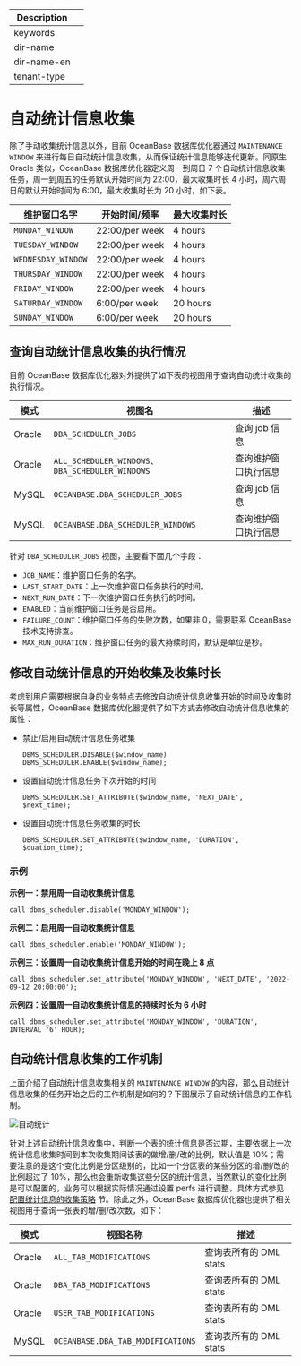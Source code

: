 | Description   |                 |
|---------------|-----------------|
| keywords      |                 |
| dir-name      |                 |
| dir-name-en   |                 |
| tenant-type   |                 |

# 自动统计信息收集

除了手动收集统计信息以外，目前 OceanBase 数据库优化器通过 `MAINTENANCE WINDOW` 来进行每日自动统计信息收集，从而保证统计信息能够迭代更新。同原生 Oracle 类似，OceanBase 数据库优化器定义周一到周日 7 个自动统计信息收集任务，周一到周五的任务默认开始时间为 22:00，最大收集时长 4 小时，周六周日的默认开始时间为 6:00，最大收集时长为 20 小时，如下表。

|维护窗口名字	|开始时间/频率|	最大收集时长|
|---|---|---|
|`MONDAY_WINDOW`|	22:00/per week|	4 hours|
|`TUESDAY_WINDOW`|	22:00/per week| 4 hours|
|`WEDNESDAY_WINDOW`|	22:00/per week|	4 hours|
|`THURSDAY_WINDOW`|	22:00/per week|	4 hours|
|`FRIDAY_WINDOW`|	22:00/per week|	4 hours|
|`SATURDAY_WINDOW`|	6:00/per week|	20 hours|
|`SUNDAY_WINDOW`|	6:00/per week|	20 hours|

## 查询自动统计信息收集的执行情况

目前 OceanBase 数据库优化器对外提供了如下表的视图用于查询自动统计收集的执行情况。

|模式| 	视图名 | 描述|
|---|---|---|
|Oracle |	`DBA_SCHEDULER_JOBS`|	查询 job 信息|
|Oracle|	`ALL_SCHEDULER_WINDOWS`、`DBA_SCHEDULER_WINDOWS`|	查询维护窗口执行信息|
|MySQL	|`OCEANBASE.DBA_SCHEDULER_JOBS`|	查询 job 信息|
|MySQL	|`OCEANBASE.DBA_SCHEDULER_WINDOWS`	|查询维护窗口执行信息|

针对 `DBA_SCHEDULER_JOBS` 视图，主要看下面几个字段：

* `JOB_NAME`：维护窗口任务的名字。
* `LAST_START_DATE`：上一次维护窗口任务执行的时间。
* `NEXT_RUN_DATE`：下一次维护窗口任务执行的时间。
* `ENABLED`：当前维护窗口任务是否启用。
* `FAILURE_COUNT`：维护窗口任务的失败次数，如果非 0，需要联系 OceanBase 技术支持排查。
* `MAX_RUN_DURATION`：维护窗口任务的最大持续时间，默认是单位是秒。

## 修改自动统计信息的开始收集及收集时长

考虑到用户需要根据自身的业务特点去修改自动统计信息收集开始的时间及收集时长等属性，OceanBase 数据库优化器提供了如下方式去修改自动统计信息收集的属性：

* 禁止/启用自动统计信息任务收集

    ```
    DBMS_SCHEDULER.DISABLE($window_name)
    DBMS_SCHEDULER.ENABLE($window_name);
    ```

* 设置自动统计信息任务下次开始的时间

    ```
    DBMS_SCHEDULER.SET_ATTRIBUTE($window_name, 'NEXT_DATE', $next_time);
    ```

* 设置自动统计信息任务收集的时长

    ```
    DBMS_SCHEDULER.SET_ATTRIBUTE($window_name, 'DURATION', $duation_time);
    ```

### 示例

**示例一：禁用周一自动收集统计信息**

```
call dbms_scheduler.disable('MONDAY_WINDOW');
```

**示例二：启用周一自动收集统计信息**

```
call dbms_scheduler.enable('MONDAY_WINDOW');
```

**示例三：设置周一自动收集统计信息开始的时间在晚上 8 点**

```
call dbms_scheduler.set_attribute('MONDAY_WINDOW', 'NEXT_DATE', '2022-09-12 20:00:00');
```

**示例四：设置周一自动收集统计信息的持续时长为 6 小时**

```
call dbms_scheduler.set_attribute('MONDAY_WINDOW', 'DURATION', INTERVAL '6' HOUR);
```

## 自动统计信息收集的工作机制

上面介绍了自动统计信息收集相关的 `MAINTENANCE WINDOW` 的内容，那么自动统计信息收集的任务开始之后的工作机制是如何的？下图展示了自动统计信息的工作机制。

 ![自动统计](https://obbusiness-private.oss-cn-shanghai.aliyuncs.com/doc/img/observer-enterprise/V4.2.1/manage/auto-collect.png)

针对上述自动统计信息收集中，判断一个表的统计信息是否过期，主要依据上一次统计信息收集时间到本次收集期间该表的做增/删/改的比例，默认值是 10%；需要注意的是这个变化比例是分区级别的，比如一个分区表的某些分区的增/删/改的比例超过了 10%，那么也会重新收集这些分区的统计信息，当然默认的变化比例是可以配置的，业务可以根据实际情况通过设置 perfs 进行调整，具体方式参见 [配置统计信息的收集策略](../400.manage-statistic-information/600.configure-statistic-information-collection-strategy.md) 节。除此之外，OceanBase 数据库优化器也提供了相关视图用于查询一张表的增/删/改次数，如下：

|模式 |视图名称 |描述 |
|---|---|---|
|Oracle |`ALL_TAB_MODIFICATIONS`|查询表所有的 DML stats|
|Oracle| `DBA_TAB_MODIFICATIONS`|查询表所有的 DML stats|
|Oracle| `USER_TAB_MODIFICATIONS`|查询表所有的 DML stats|
|MySQL |`OCEANBASE.DBA_TAB_MODIFICATIONS`|查询表所有的 DML stats|
